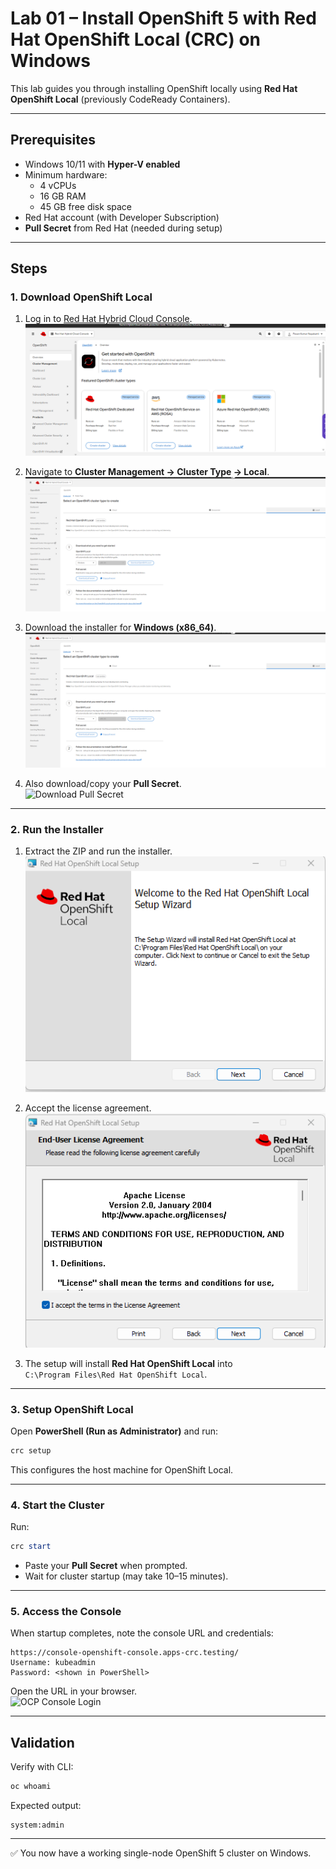 # Lab 01 – Install OpenShift 5 with Red Hat OpenShift Local (CRC) on Windows

This lab guides you through installing OpenShift locally using **Red Hat OpenShift Local** (previously CodeReady Containers).

---

## Prerequisites

- Windows 10/11 with **Hyper-V enabled**
- Minimum hardware:
  - 4 vCPUs
  - 16 GB RAM
  - 45 GB free disk space
- Red Hat account (with Developer Subscription)
- **Pull Secret** from Red Hat (needed during setup)

---

## Steps

### 1. Download OpenShift Local

1. Log in to [Red Hat Hybrid Cloud Console](https://console.redhat.com/).
   ![Red Hat Console](/images/redhat_console.png)

2. Navigate to **Cluster Management → Cluster Type → Local**.
   ![Cluster Type Local](/images/cluster_type_local.png)

3. Download the installer for **Windows (x86_64)**.  
   ![Download OpenShift Local](/images/download_openshift_local.png)

4. Also download/copy your **Pull Secret**.  
   ![Download Pull Secret](/images/pull_secret.png)

---

### 2. Run the Installer

1. Extract the ZIP and run the installer.  
   ![Installer Wizard](/images/installer_wizard.png)

2. Accept the license agreement.  
   ![License Agreement](/images/license_agreement.png)

3. The setup will install **Red Hat OpenShift Local** into  
   `C:\Program Files\Red Hat OpenShift Local`.

---

### 3. Setup OpenShift Local

Open **PowerShell (Run as Administrator)** and run:

```powershell
crc setup
```

This configures the host machine for OpenShift Local.

---

### 4. Start the Cluster

Run:

```powershell
crc start
```

- Paste your **Pull Secret** when prompted.  
- Wait for cluster startup (may take 10–15 minutes).

---

### 5. Access the Console

When startup completes, note the console URL and credentials:

```plaintext
https://console-openshift-console.apps-crc.testing/
Username: kubeadmin
Password: <shown in PowerShell>
```

Open the URL in your browser.  
![OCP Console Login](/images/ocp_console_login.png)

---

## Validation

Verify with CLI:

```powershell
oc whoami
```

Expected output:

```plaintext
system:admin
```

---

✅ You now have a working single-node OpenShift 5 cluster on Windows.

